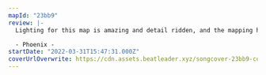 ```yaml
---
mapId: "23bb9"
review: |-
  Lighting for this map is amazing and detail ridden, and the mapping has unique ideas throughout that do great jobs of fitting the song. Very fun with lots of replay value.

  - Phoenix -
startDate: "2022-03-31T15:47:31.000Z"
coverUrlOverwrite: https://cdn.assets.beatleader.xyz/songcover-23bb9-cover.jpg
---
```

